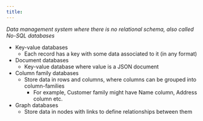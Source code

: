 ```yaml
---
title:
---
```

*Data management system where there is no relational schema, also called No-SQL databases*
- Key-value databases
	- Each record has a key with some data associated to it (in any format)
- Document databases
	- Key-value database where value is a JSON document
- Column family databases
	- Store data in rows and columns, where columns can be grouped into column-families
		- For example, Customer family might have Name column, Address column etc.
- Graph databases
	- Store data in nodes with links to define relationships between them